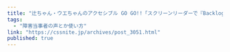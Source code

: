 ```yaml
---
title: "辻ちゃん・ウエちゃんのアクセシブル GO GO!!「スクリーンリーダーで『Backlog』を使ってみる"
tags:
  - "障害当事者の声とか使い方"
link: "https://cssnite.jp/archives/post_3051.html"
published: true
---
```

